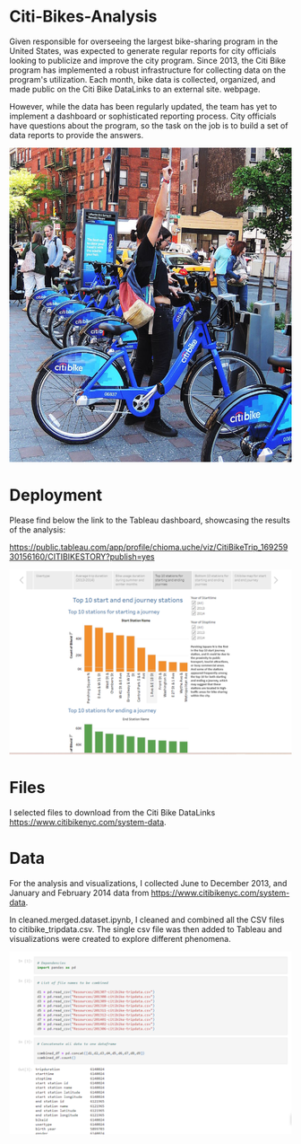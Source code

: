 # Citi-Bikes-Analysis

Given responsible for overseeing the largest bike-sharing program in the United States, was expected to generate regular reports for city officials looking to publicize and improve the city program.
Since 2013, the Citi Bike program has implemented a robust infrastructure for collecting data on the program's utilization. Each month, bike data is collected, organized, and made public on the Citi Bike DataLinks to an external site. webpage.

However, while the data has been regularly updated, the team has yet to implement a dashboard or sophisticated reporting process. City officials have questions about the program, so the task on the job is to build a set of data reports to provide the answers.

![Alt text](image.png)



# Deployment

Please find below the link to the Tableau dashboard, showcasing the results of the analysis:

https://public.tableau.com/app/profile/chioma.uche/viz/CitiBikeTrip_16925930156160/CITIBIKESTORY?publish=yes

![Alt text](<Screenshot 2023-10-21 023041.png>)

# Files

I selected files to download from the Citi Bike DataLinks https://www.citibikenyc.com/system-data.


# Data

For the analysis and visualizations, I collected June to December 2013, and January and February 2014 data from  https://www.citibikenyc.com/system-data.

In  cleaned.merged.dataset.ipynb, I cleaned and combined all the CSV files to citibike_tripdata.csv. The single csv file was then added to Tableau and visualizations were created to explore different phenomena.

![Alt text](<Screenshot 2023-10-21 022757.png>)
